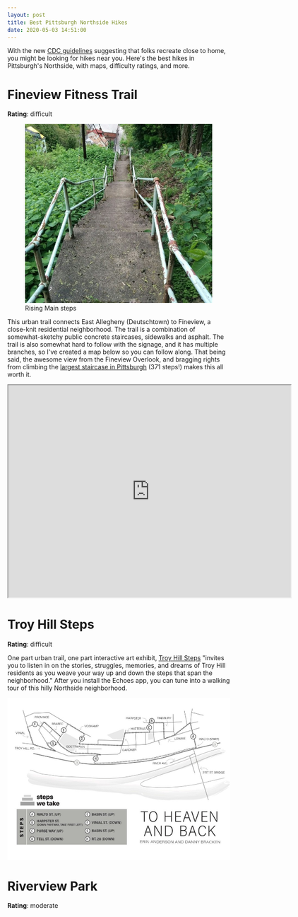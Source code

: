 ```yaml
---
layout: post
title: Best Pittsburgh Northside Hikes
date: 2020-05-03 14:51:00
---
```


With the new [CDC guidelines](https://www.cdc.gov/coronavirus/2019-ncov/daily-life-coping/visitors.html) suggesting that folks recreate close to home, you might be looking for hikes near you. Here's the best hikes in Pittsburgh's Northside, with maps, difficulty ratings, and more.

# Fineview Fitness Trail

**Rating**: difficult

<figure class="photo-container">
 <img src="assets/rising-main-steps.jpg" width="640"/>
 <figcaption>Rising Main steps</figcaption>
</figure>

This urban trail connects East Allegheny (Deutschtown) to Fineview, a close-knit residential neighborhood. The trail is a combination of somewhat-sketchy public concrete staircases, sidewalks and asphalt. The trail is also somewhat hard to follow with the signage, and it has multiple branches, so I've created a map below so you can follow along. That being said, the awesome view from the Fineview Overlook, and bragging rights from climbing the [largest staircase in Pittsburgh](https://pittsburghorbit.com/2015/06/14/step-beat-rising-main-the-longest-steps/) (371 steps!) makes this all worth it.

<iframe src="https://www.google.com/maps/d/embed?mid=1AKgnJKOYvsctXNFGQbrvYtU68Str68jV" width="640" height="480"></iframe>

# Troy Hill Steps

**Rating**: difficult

One part urban trail, one part interactive art exhibit, [Troy Hill Steps](https://troyhillsteps.com/) "invites you to listen in on the stories, struggles, memories, and dreams of Troy Hill residents as you weave your way up and down the steps that span the neighborhood." After you install the Echoes app, you can tune into a walking tour of this hilly Northside neighborhood.

<img src="/assets/troy-hill-steps.jpg" alt="Troy Hill Steps trail map">

# Riverview Park

**Rating**: moderate